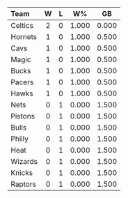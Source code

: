 | Team                             |  W  |  L  |  W%   |  GB   |
|:---------------------------------|:---:|:---:|:-----:|:-----:|
| [](/r/bostonceltics) Celtics     |  2  |  0  | 1.000 | 0.000 |
| [](/r/charlottehornets) Hornets  |  1  |  0  | 1.000 | 0.500 |
| [](/r/clevelandcavs) Cavs        |  1  |  0  | 1.000 | 0.500 |
| [](/r/orlandomagic) Magic        |  1  |  0  | 1.000 | 0.500 |
| [](/r/mkebucks) Bucks            |  1  |  0  | 1.000 | 0.500 |
| [](/r/pacers) Pacers             |  1  |  0  | 1.000 | 0.500 |
| [](/r/atlantahawks) Hawks        |  1  |  0  | 1.000 | 0.500 |
| [](/r/gonets) Nets               |  0  |  1  | 0.000 | 1.500 |
| [](/r/detroitpistons) Pistons    |  0  |  1  | 0.000 | 1.500 |
| [](/r/chicagobulls) Bulls        |  0  |  1  | 0.000 | 1.500 |
| [](/r/sixers) Philly             |  0  |  1  | 0.000 | 1.500 |
| [](/r/heat) Heat                 |  0  |  1  | 0.000 | 1.500 |
| [](/r/washingtonwizards) Wizards |  0  |  1  | 0.000 | 1.500 |
| [](/r/nyknicks) Knicks           |  0  |  1  | 0.000 | 1.500 |
| [](/r/torontoraptors) Raptors    |  0  |  1  | 0.000 | 1.500 |
